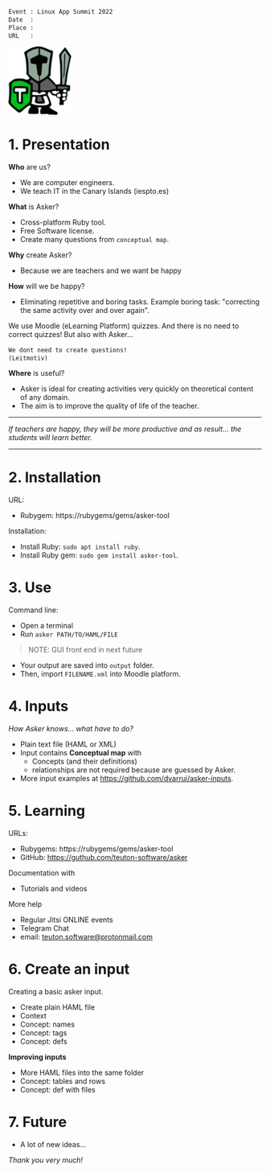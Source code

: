 
```
Event : Linux App Summit 2022
Date  :
Place :
URL   :
```

![](../images/logo.png)

# 1. Presentation

**Who** are us?
* We are computer engineers.
* We teach IT in the Canary Islands (iespto.es)

**What** is Asker?
* Cross-platform Ruby tool.
* Free Software license.
* Create many questions from `conceptual map`.

**Why** create Asker?
* Because we are teachers and we want be happy

**How** will we be happy?
* Eliminating repetitive and boring tasks. Example boring task: "correcting the same activity over and over again".

We use Moodle (eLearning Platform) quizzes.
And there is no need to correct quizzes! But also with Asker...

```
We dont need to create questions!
(Leitmotiv)

```

**Where** is useful?
* Asker is ideal for creating activities very quickly on theoretical content of any domain.
* The aim is to improve the quality of life of the teacher.

---

_If teachers are happy, they will be more productive and as result... the students will learn better._

---

# 2. Installation

URL:
* Rubygem: https://rubygems/gems/asker-tool

Installation:
* Install Ruby: `sudo apt install ruby`.
* Install Ruby gem: `sudo gem install asker-tool`.

# 3. Use

Command line:
* Open a terminal
* Run `asker PATH/TO/HAML/FILE`

> NOTE: GUI front end in next future

* Your output are saved into `output` folder.
* Then, import `FILENAME.xml` into Moodle platform.

# 4. Inputs

_How Asker knows... what have to do?_

* Plain text file (HAML or XML)
* Input contains **Conceptual map** with
    * Concepts (and their definitions)
    * relationships are not required because are guessed by Asker.
* More input examples at https://github.com/dvarrui/asker-inputs.

# 5. Learning

URLs:
* Rubygems: https://rubygems/gems/asker-tool
* GitHub: https://guthub.com/teuton-software/asker

Documentation with
* Tutorials and videos

More help
* Regular Jitsi ONLINE events
* Telegram Chat
* email: teuton.software@protonmail.com

# 6. Create an input

Creating a basic asker input.
* Create plain HAML file
* Context
* Concept: names
* Concept: tags
* Concept: defs

**Improving inputs**
* More HAML files into the same folder
* Concept: tables and rows
* Concept: def with files

# 7. Future

* A lot of new ideas...

_Thank you very much!_
